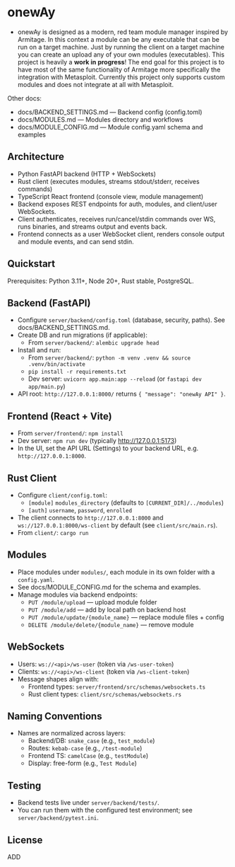 onewAy
========

+    onewAy is designed as a modern, red team module manager inspired by Armitage. In this context a module can be any executable that can be run on a target machine. Just by running the client on a target machine you can create an upload any of your own modules (executables). This project is heavily a **work in progress**! The end goal for this project is to have most of the same functionality of Armitage more specifically the integration with Metasploit. Currently this project only supports custom modules and does not integrate at all with Metasploit.

Other docs:
- docs/BACKEND_SETTINGS.md — Backend config (config.toml)
- docs/MODULES.md — Modules directory and workflows
- docs/MODULE_CONFIG.md — Module config.yaml schema and examples

Architecture
------------
- Python FastAPI backend (HTTP + WebSockets)
- Rust client (executes modules, streams stdout/stderr, receives commands)
- TypeScript React frontend (console view, module management)
- Backend exposes REST endpoints for auth, modules, and client/user WebSockets.
- Client authenticates, receives run/cancel/stdin commands over WS, runs binaries, and streams output and events back.
- Frontend connects as a user WebSocket client, renders console output and module events, and can send stdin.

Quickstart
----------
Prerequisites: Python 3.11+, Node 20+, Rust stable, PostgreSQL.

Backend (FastAPI)
-----------------
- Configure `server/backend/config.toml` (database, security, paths). See docs/BACKEND_SETTINGS.md.
- Create DB and run migrations (if applicable):
  - From `server/backend/`: `alembic upgrade head`
- Install and run:
  - From `server/backend/`: `python -m venv .venv && source .venv/bin/activate`
  - `pip install -r requirements.txt`
  - Dev server: `uvicorn app.main:app --reload` (or `fastapi dev app/main.py`)
- API root: `http://127.0.0.1:8000/` returns `{ "message": "onewAy API" }`.

Frontend (React + Vite)
-----------------------
- From `server/frontend/`: `npm install`
- Dev server: `npm run dev` (typically http://127.0.0.1:5173)
- In the UI, set the API URL (Settings) to your backend URL, e.g. `http://127.0.0.1:8000`.

Rust Client
-----------
- Configure `client/config.toml`:
  - `[module]` `modules_directory` (defaults to `[CURRENT_DIR]/../modules`)
  - `[auth]` `username`, `password`, `enrolled`
- The client connects to `http://127.0.0.1:8000` and `ws://127.0.0.1:8000/ws-client` by default (see `client/src/main.rs`).
- From `client/`: `cargo run`

Modules
-------
- Place modules under `modules/`, each module in its own folder with a `config.yaml`.
- See docs/MODULE_CONFIG.md for the schema and examples.
- Manage modules via backend endpoints:
  - `PUT /module/upload` — upload module folder
  - `PUT /module/add` — add by local path on backend host
  - `PUT /module/update/{module_name}` — replace module files + config
  - `DELETE /module/delete/{module_name}` — remove module

WebSockets
----------
- Users: `ws://<api>/ws-user` (token via `/ws-user-token`)
- Clients: `ws://<api>/ws-client` (token via `/ws-client-token`)
- Message shapes align with:
  - Frontend types: `server/frontend/src/schemas/websockets.ts`
  - Rust client types: `client/src/schemas/websockets.rs`

Naming Conventions
----------------
- Names are normalized across layers:
  - Backend/DB: `snake_case` (e.g., `test_module`)
  - Routes: `kebab-case` (e.g., `/test-module`)
  - Frontend TS: `camelCase` (e.g., `testModule`)
  - Display: free-form (e.g., `Test Module`)

Testing
-------
- Backend tests live under `server/backend/tests/`.
- You can run them with the configured test environment; see `server/backend/pytest.ini`.

License
-------
ADD
